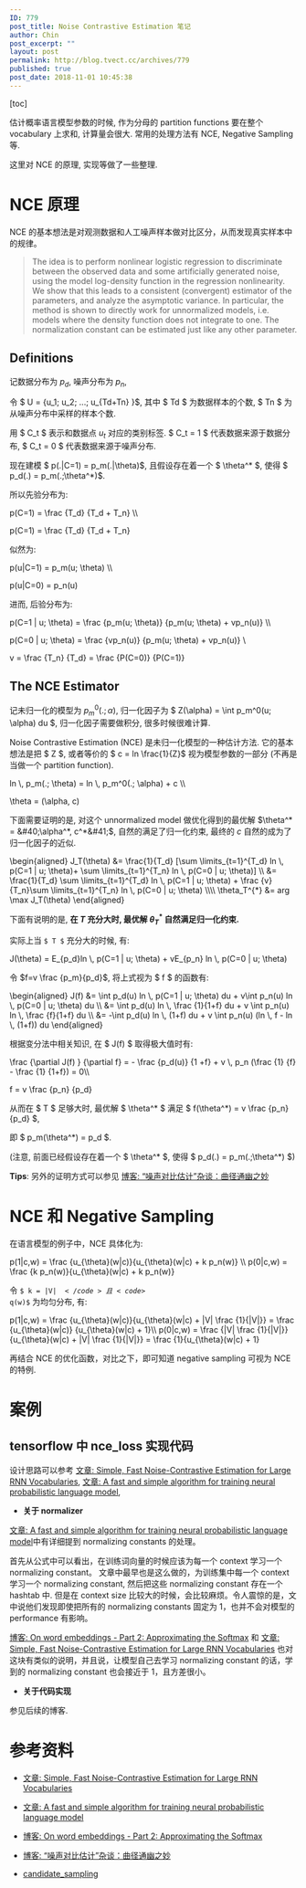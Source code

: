 ```yaml
---
ID: 779
post_title: Noise Contrastive Estimation 笔记
author: Chin
post_excerpt: ""
layout: post
permalink: http://blog.tvect.cc/archives/779
published: true
post_date: 2018-11-01 10:45:38
---
```

[toc]

估计概率语言模型参数的时候, 作为分母的 partition functions 要在整个 vocabulary 上求和, 计算量会很大. 常用的处理方法有 NCE, Negative Sampling 等.

这里对 NCE 的原理, 实现等做了一些整理.

<!--more-->

<h1>NCE 原理</h1>

NCE 的基本想法是对观测数据和人工噪声样本做对比区分，从而发现真实样本中的规律。

<blockquote>
  The idea is to perform nonlinear logistic regression to discriminate between the observed data and some artificially generated noise, using the model log-density function in the regression nonlinearity. We show that this leads to a consistent (convergent) estimator of the parameters, and analyze the asymptotic variance. In particular, the method is shown to directly work for unnormalized models, i.e. models where the density function does not integrate to one. The normalization constant can be estimated just like any other parameter.
</blockquote>

<h2>Definitions</h2>

记数据分布为 $p_d$, 噪声分布为 $p_n$,

令 $ U = &#123;u_1; u_2; ...; u_{Td+Tn} &#125;$, 其中 $ Td $ 为数据样本的个数, $ Tn $ 为从噪声分布中采样的样本个数.

用 $ C_t $ 表示和数据点 $u_t$ 对应的类别标签. $ C_t = 1 $ 代表数据来源于数据分布, $ C_t = 0 $ 代表数据来源于噪声分布.

现在建模 $ p(.|C=1) = p_m(.|\theta)$, 且假设存在着一个 $ \theta^* $, 使得 $ p_d(.) = p_m(.;\theta^*)$.

所以先验分布为:

<div class="katex math multi-line no-emojify">p(C=1) = \frac {T_d} {T_d + T_n} \\

p(C=1) = \frac {T_d} {T_d + T_n}
</div>

似然为:

<div class="katex math multi-line no-emojify">p(u|C=1) = p_m(u; \theta) \\

p(u|C=0) = p_n(u)
</div>

进而, 后验分布为:

<div class="katex math multi-line no-emojify">p(C=1 | u; \theta) = \frac {p_m(u; \theta)} {p_m(u; \theta) + vp_n(u)} \\

p(C=0 | u; \theta) = \frac {vp_n(u)} {p_m(u; \theta) + vp_n(u)} \\

v = \frac {T_n} {T_d} = \frac {P(C=0)} {P(C=1)}
</div>

<h2>The NCE Estimator</h2>

记未归一化的模型为 $p_m^0(.; \alpha)$, 归一化因子为 $ Z(\alpha) = \int p_m^0(u; \alpha) du $, 归一化因子需要做积分, 很多时候很难计算.

Noise Contrastive Estimation (NCE) 是未归一化模型的一种估计方法. 它的基本想法是把 $ Z $, 或者等价的 $ c = ln \frac{1}{Z}$ 视为模型参数的一部分 (不再是当做一个 partition function).

<div class="katex math multi-line no-emojify">ln \, p_m(.; \theta) = ln \, p_m^0(.; \alpha) + c \\

\theta = (\alpha, c)
</div>

下面需要证明的是, 对这个 unnormalized model 做优化得到的最优解 $\theta^* = &#40;\alpha^*, c^*&#41;$, 自然的满足了归一化约束, 最终的 $c$ 自然的成为了归一化因子的近似.

<div class="katex math multi-line no-emojify">\begin{aligned}
J_T(\theta) &amp;= \frac{1}{T_d} [\sum \limits_{t=1}^{T_d} ln \, p(C=1 | u; \theta)+ \sum \limits_{t=1}^{T_n} ln \, p(C=0 | u; \theta)] \\
&amp;= \frac{1}{T_d} \sum \limits_{t=1}^{T_d} ln \, p(C=1 | u; \theta) + \frac {v} {T_n}\sum \limits_{t=1}^{T_n} ln \, p(C=0 | u; \theta) \\\\
\theta_T^{*} &amp;= arg \max J_T(\theta)
\end{aligned}
</div>

下面有说明的是, <strong>在 $T$ 充分大时, 最优解 $\theta_T^{*}$ 自然满足归一化约束.</strong>

实际上当 <code>$ T $</code> 充分大的时候, 有:

<div class="katex math multi-line no-emojify">J(\theta) = E_{p_d}ln \, p(C=1 | u; \theta) + vE_{p_n} ln \, p(C=0 | u; \theta)
</div>

令 $f=v \frac {p_m}{p_d}$, 将上式视为 $ f $ 的函数有:

<div class="katex math multi-line no-emojify">\begin{aligned}
J(f) &amp;= \int p_d(u) ln \, p(C=1 | u; \theta) du + v\int p_n(u) ln \, p(C=0 | u; \theta) du \\
&amp;= \int p_d(u) ln \, \frac {1}{1+f} du + v \int p_n(u) ln \, \frac {f}{1+f} du \\
&amp;= -\int p_d(u) ln \, (1+f) du + v \int p_n(u) (ln \, f - ln \, (1+f)) du
\end{aligned}
</div>

根据变分法中相关知识, 在 $ J(f) $ 取得极大值时有:

<div class="katex math multi-line no-emojify">\frac {\partial J(f) } {\partial f} = - \frac {p_d(u)} {1 +f} + v \, p_n (\frac {1} {f} - \frac {1} {1+f}) = 0\\

f = v \frac {p_n} {p_d}
</div>

从而在 $ T $ 足够大时, 最优解 $ \theta^* $ 满足 $ f(\theta^*) =  v \frac {p_n} {p_d} $,

即 $ p_m(\theta^*) = p_d $.

(注意, 前面已经假设存在着一个 $ \theta^* $, 使得 $ p_d(.) = p_m(.;\theta^*) $)

<strong>Tips</strong>: 另外的证明方式可以参见 <a href="https://spaces.ac.cn/archives/5617">博客: “噪声对比估计”杂谈：曲径通幽之妙</a>

<h1>NCE 和 Negative Sampling</h1>

在语言模型的例子中，NCE 具体化为:

<div class="katex math multi-line no-emojify">p(1|c,w) = \frac {u_{\theta}(w|c)}{u_{\theta}(w|c) + k p_n(w)} \\
p(0|c,w) = \frac {k p_n(w)}{u_{\theta}(w|c) + k p_n(w)}
</div>

令 <code>$ k = |V| $</code> 且 <code>$ q(w)$</code> 为均匀分布, 有:

<div class="katex math multi-line no-emojify">p(1|c,w) = \frac {u_{\theta}(w|c)}{u_{\theta}(w|c) + |V| \frac {1}{|V|}} = \frac {u_{\theta}(w|c)} {u_{\theta}(w|c) + 1}\\
p(0|c,w) = \frac {|V| \frac {1}{|V|}}{u_{\theta}(w|c) + |V| \frac {1}{|V|}} = \frac {1}{u_{\theta}(w|c) + 1}
</div>

再结合 NCE 的优化函数，对比之下，即可知道 negative sampling 可视为 NCE 的特例.

<h1>案例</h1>

<h2>tensorflow 中 nce_loss 实现代码</h2>

设计思路可以参考 <a href="http://www.aclweb.org/anthology/N16-1145">文章: Simple, Fast Noise-Contrastive Estimation for Large RNN Vocabularies</a>, <a href="https://arxiv.org/abs/1206.6426">文章: A fast and simple algorithm for training neural probabilistic language model</a>,

<ul>
<li><strong>关于 normalizer</strong></li>
</ul>

<a href="https://arxiv.org/abs/1206.6426">文章: A fast and simple algorithm for training neural probabilistic language model</a>中有详细提到 normalizing constants 的处理。

首先从公式中可以看出，在训练词向量的时候应该为每一个 context 学习一个 normalizing constant。 文章中最早也是这么做的，为训练集中每一个 context 学习一个 normalizing constant, 然后把这些 normalizing constant 存在一个 hashtab 中. 但是在 context size 比较大的时候，会比较麻烦。令人震惊的是，文中说他们发现即使把所有的 normalizing constants 固定为 1，也并不会对模型的 performance 有影响。

<a href="http://ruder.io/word-embeddings-softmax/index.html">博客: On word embeddings - Part 2: Approximating the Softmax</a> 和 <a href="http://www.aclweb.org/anthology/N16-1145">文章: Simple, Fast Noise-Contrastive Estimation for Large RNN Vocabularies</a> 也对这块有类似的说明，并且说，让模型自己去学习 normalizing constant 的话，学到的 normalizing constant 也会接近于 1，且方差很小。

<ul>
<li><strong>关于代码实现</strong></li>
</ul>

参见后续的博客.

<h1>参考资料</h1>

<ul>
<li><p><a href="http://www.aclweb.org/anthology/N16-1145">文章: Simple, Fast Noise-Contrastive Estimation for Large RNN Vocabularies</a></p></li>
<li><p><a href="https://arxiv.org/abs/1206.6426">文章: A fast and simple algorithm for training neural probabilistic language model</a></p></li>
<li><p><a href="http://ruder.io/word-embeddings-softmax/index.html">博客: On word embeddings - Part 2: Approximating the Softmax</a></p></li>
<li><p><a href="https://spaces.ac.cn/archives/5617">博客: “噪声对比估计”杂谈：曲径通幽之妙</a></p></li>
<li><p><a href="http://www.tensorflow.org/extras/candidate_sampling.pdf">candidate_sampling</a></p></li>
</ul>
